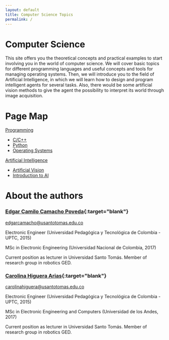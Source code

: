 ```yaml
---
layout: default
title: Computer Science Topics
permalink: /
---
```


# Computer Science

This site offers you the theoretical concepts and practical examples to start involving you in the world of computer science. We will cover basic topics for different programming languages and useful concepts and tools for managing operating systems. Then, we will introduce you to the field of Artificial Intelligence, in which we will learn how to design and program intelligent agents for several tasks. Also, there would be some artificial vision methods to give the agent the possibility to interpret its world through image acquisition.

# Page Map

[Programming](/cstopics/programming)
* [C/C++](/cstopics/programming/c-c++)
* [Python](/cstopics/programming/python)
* [Operating Systems](/cstopics/programming/operating-systems)

[Artificial Intelligence](/cstopics/artificial-intelligence)
* [Artificial Vision](/cstopics/vision)
* [Introduction to AI](/cstopics/artificial-intelligence/syllabusAI)

# About the authors


### [Edgar Camilo Camacho Poveda](https://scholar.google.com/citations?hl=en&user=tJG988kAAAAJ){:target="blank"}
[edgarcamacho@usantotomas.edu.co](mailto:edgarcamacho@usantotomas.edu.co)

Electronic Engineer (Universidad Pedagógica y Tecnológica de Colombia - UPTC, 2015)

MSc in Electronic Engineering (Universidad Nacional de Colombia, 2017)

Current position as lecturer in Universidad Santo Tomás. Member of research group in robotics GED.

### [Carolina Higuera Arias](https://scholar.google.com/citations?user=ZaxycbsAAAAJ&hl=en){:target="blank"}
[carolinahiguera@usantotomas.edu.co](mailto:carolinahiguera@usantotomas.edu.co)

Electronic Engineer (Universidad Pedagógica y Tecnológica de Colombia - UPTC, 2015)

MSc in Electronic Engineering and Computers (Universidad de los Andes, 2017)

Current position as lecturer in Universidad Santo Tomás. Member of research group in robotics GED.
